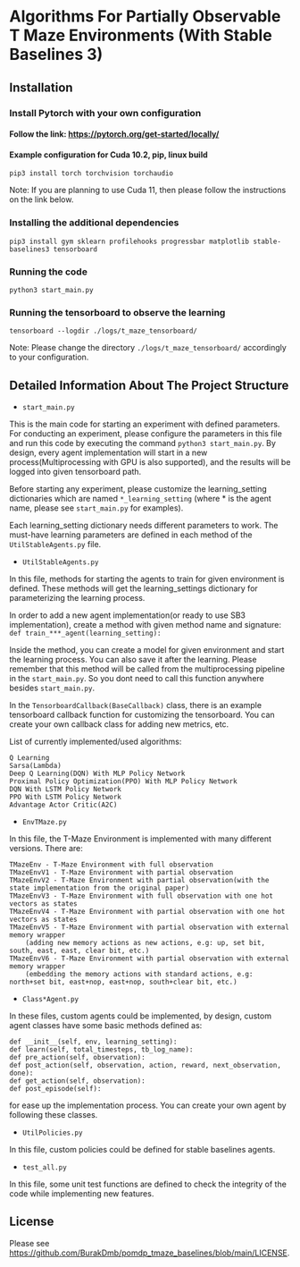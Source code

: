 
# Algorithms For Partially Observable T Maze Environments (With Stable Baselines 3)

## Installation

### Install Pytorch with your own configuration

#### Follow the link: <https://pytorch.org/get-started/locally/>

#### Example configuration for Cuda 10.2, pip, linux build

    pip3 install torch torchvision torchaudio

Note: If you are planning to use Cuda 11, then please follow the instructions on the link below.

### Installing the additional dependencies

    pip3 install gym sklearn profilehooks progressbar matplotlib stable-baselines3 tensorboard

### Running the code

    python3 start_main.py

### Running the tensorboard to observe the learning

    tensorboard --logdir ./logs/t_maze_tensorboard/

Note: Please change the directory `./logs/t_maze_tensorboard/` accordingly to your configuration.

## Detailed Information About The Project Structure

- `start_main.py`

This is the main code for starting an experiment with defined parameters.
For conducting an experiment, please configure the parameters in this file and run this code by executing the command `python3 start_main.py`.
By design, every agent implementation will start in a new process(Multiprocessing with GPU is also supported), and the results will be logged into given tensorboard path.

Before starting any experiment, please customize the learning_setting dictionaries which are named `*_learning_setting` (where * is the agent name, please see `start_main.py` for examples).

Each learning_setting dictionary needs different parameters to work. The must-have learning parameters are defined in each method of the `UtilStableAgents.py` file.

- `UtilStableAgents.py`

In this file, methods for starting the agents to train for given environment is defined. These methods will get the learning_settings dictionary for parameterizing the learning process.

In order to add a new agent implementation(or ready to use SB3 implementation), create a method with given method name and signature: `def train_***_agent(learning_setting):`

Inside the method, you can create a model for given environment and start the learning process. You can also save it after the learning. Please remember that this method will be called from the multiprocessing pipeline in the `start_main.py`. So you dont need to call this function anywhere besides `start_main.py`.

In the `TensorboardCallback(BaseCallback)` class, there is an example tensorboard callback function for customizing the tensorboard. You can create your own callback class for adding new metrics, etc.

List of currently implemented/used algorithms:

    Q Learning
    Sarsa(Lambda)
    Deep Q Learning(DQN) With MLP Policy Network
    Proximal Policy Optimization(PPO) With MLP Policy Network
    DQN With LSTM Policy Network
    PPO With LSTM Policy Network
    Advantage Actor Critic(A2C)

- `EnvTMaze.py`

In this file, the T-Maze Environment is implemented with many different versions. There are:

    TMazeEnv - T-Maze Environment with full observation
    TMazeEnvV1 - T-Maze Environment with partial observation
    TMazeEnvV2 - T-Maze Environment with partial observation(with the state implementation from the original paper)
    TMazeEnvV3 - T-Maze Environment with full observation with one hot vectors as states
    TMazeEnvV4 - T-Maze Environment with partial observation with one hot vectors as states
    TMazeEnvV5 - T-Maze Environment with partial observation with external memory wrapper
        (adding new memory actions as new actions, e.g: up, set bit, south, east, east, clear bit, etc.)
    TMazeEnvV6 - T-Maze Environment with partial observation with external memory wrapper
        (embedding the memory actions with standard actions, e.g: north+set bit, east+nop, east+nop, south+clear bit, etc.)

- `Class*Agent.py`

In these files, custom agents could be implemented, by design, custom agent classes have some basic methods defined as:

    def __init__(self, env, learning_setting):
    def learn(self, total_timesteps, tb_log_name):
    def pre_action(self, observation):
    def post_action(self, observation, action, reward, next_observation, done):
    def get_action(self, observation):
    def post_episode(self):

for ease up the implementation process. You can create your own agent by following these classes.

- `UtilPolicies.py`

In this file, custom policies could be defined for stable baselines agents.

- `test_all.py`

In this file, some unit test functions are defined to check the integrity of the code while implementing new features.

## License

Please see <https://github.com/BurakDmb/pomdp_tmaze_baselines/blob/main/LICENSE>.
